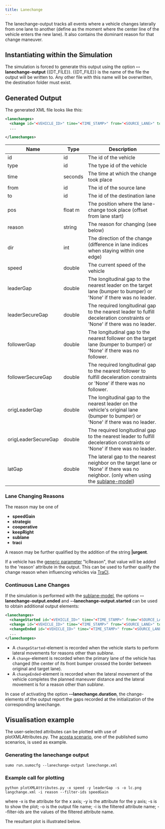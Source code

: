 ```yaml
---
title: Lanechange
---
```


The lanechange-output tracks all events where a vehicle changes
laterally from one lane to another (define as the moment where the
center line of the vehicle enters the new lane). It also contains the
dominant reason for that change maneuver.

## Instantiating within the Simulation

The simulation is forced to generate this output using the option **--lanechange-output** {{DT_FILE}}. {{DT_FILE}} is
the name of the file the output will be written to. Any other file with
this name will be overwritten, the destination folder must exist.

## Generated Output

The generated XML file looks like this:

```xml
<lanechanges>
  <change id="<VEHICLE_ID>" time="<TIME_STAMP>" from="<SOURCE_LANE>" to="<DESTINATION_LANE>" reason="<CHANGE_REASON>" ... />
  ...

</lanechanges>
```

| Name                | Type    | Description                                    |
| ------------------- | ------- | ---------------------------------------------------------------------------------------- |
| id                  | id      | The id of the vehicle          |
| type                | id      | The type id of the vehicle      |
| time                | seconds | The time at which the change took place            |
| from                | id      | The id of the source lane                                      |
| to                  | id      | The id of the destination lane                               |
| pos                 | float m | The position where the lane-change took place (offset from lane start)    |
| reason              | string  | The reason for changing (see below)          |
| dir                 | int     | The direction of the change (difference in lane indices when staying within one edge)               |
| speed               | double  | The current speed of the vehicle                                                                    |
| leaderGap           | double  | The longitudinal gap to the nearest leader on the target lane (bumper to bumper) or 'None' if there was no leader.    |
| leaderSecureGap     | double  | The required longitudinal gap to the nearest leader to fulfill deceleration constraints or 'None' if there was no leader.      |
| followerGap         | double  | The longitudinal gap to the nearest follower on the target lane (bumper to bumper) or 'None' if there was no follower.      |
| followerSecureGap   | double  | The required longitudinal gap to the nearest follower to fulfill deceleration constraints or 'None' if there was no follower.     |
| origLeaderGap       | double  | The longitudinal gap to the nearest leader on the vehicle's original lane (bumper to bumper) or 'None' if there was no leader.    |
| origLeaderSecureGap | double  | The required longitudinal gap to the nearest leader to fulfill deceleration constraints or 'None' if there was no leader.      |
| latGap              | double  | The lateral gap to the nearest neighbor on the target lane or 'None' if there was no neighbor. (only when using the [sublane-model](../../Simulation/SublaneModel.md)) |

### Lane Changing Reasons

The reason may be one of

- **speedGain**
- **strategic**
- **cooperative**
- **keepRight**
- **sublane**
- **traci**

A reason may be further qualified by the addition of the string
**|urgent**.

If a vehicle has the [generic parameter](../GenericParameters.md) "lcReason", that value will be added to the 'reason' attribute in the output. This can be used to further qualify the change reason when influencing vehicles via [TraCI](../../TraCI/Change_Vehicle_State.md).

### Continuous Lane Changes

If the simulation is performed with the
[sublane-model](../../Simulation/SublaneModel.md), the options **--lanechange-output.ended** and **--lanechange-output.started**
can be used to obtain additional output elements:

```xml
<lanechanges>
  <changeStarted id="<VEHICLE_ID>" time="<TIME_STAMP>" from="<SOURCE_LANE>" to="<DESTINATION_LANE>" reason="<CHANGE_REASON>" ... />
  <change id="<VEHICLE_ID>" time="<TIME_STAMP>" from="<SOURCE_LANE>" to="<DESTINATION_LANE>" reason="<CHANGE_REASON>" ... />
  <changeEnded id="<VEHICLE_ID>" time="<TIME_STAMP>" from="<SOURCE_LANE>" to="<DESTINATION_LANE>" reason="<CHANGE_REASON>" ... />
  ...
</lanechanges>
```

- A `changeStarted`-element is recorded when the vehicle starts to
  perform lateral movements for reasons other than *sublane*.
- A `change`-element is recorded when the primary lane of the vehicle
  has changed (the center of its front bumper crossed the border
  between original and target lane).
- A `changeEnded`-element is recorded when the lateral movement of the
  vehicle completes the planned maneuver distance and the lateral
  movement is for a reason other than *sublane*.

In case of activating the option **--lanechange.duration**, the change-elements of the output
report the gaps recorded at the initialization of the corresponding
lanechange.

## Visualisation example
The user-selected attributes can be plotted with use of plotXMLAttributes.py. The [acosta scenario](https://github.com/DLR-TS/sumo-scenarios/tree/main/bologna/acosta), one of the published sumo scenarios, is used as example.

### Generating the lanechange output

```
sumo run.sumocfg --lanechange-output lanechange.xml
```

### Example call for plotting

```
python plotXMLAttributes.py -x speed -y leaderGap -s -o lc.png langchange.xml -i reason --filter-ids speedGain
```

where -x is the attribute for the x axis; -y is the attribute for the y axis; -s is to show the plot; -o is the output file name; -i is the filtered attribute name; --filter-ids are the values of the filtered attribute name.

The resultant plot is illustrated below.

